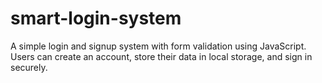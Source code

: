 # smart-login-system
A simple login and signup system with form validation using JavaScript. Users can create an account, store their data in local storage, and sign in securely.

